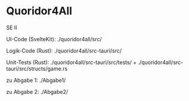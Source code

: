 # Quoridor4All
SE II

UI-Code (SvelteKit): ./quoridor4all/src/

Logik-Code (Rust): ./quoridor4all/src-tauri/src/

Unit-Tests (Rust): ./quoridor4all/src-tauri/src/tests/ + ./quoridor4all/src-tauri/src/structs/game.rs

zu Abgabe 1: ./Abgabe1/

zu Abgabe 2: ./Abgabe2/
